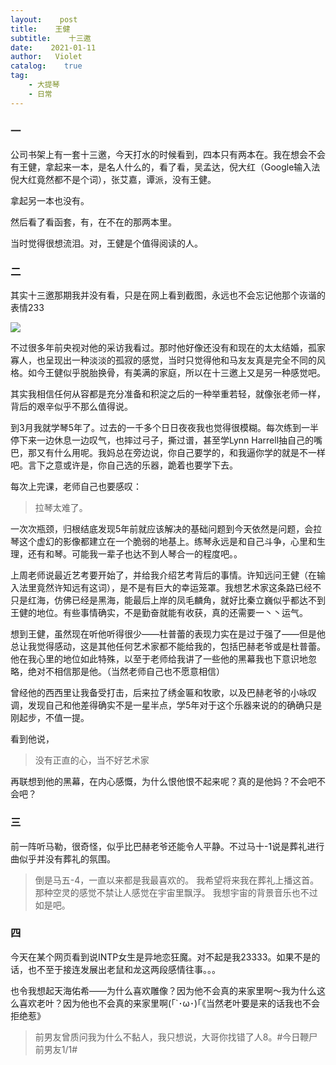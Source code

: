 ```yaml
---
layout:    post
title:    王健
subtitle:    十三邀
date:    2021-01-11
author:   Violet
catalog:    true
tag:
    - 大提琴
    - 日常
---
```

### 一

公司书架上有一套十三邀，今天打水的时候看到，四本只有两本在。我在想会不会有王健，拿起来一本，是名人什么的，看了看，吴孟达，倪大红（Google输入法倪大红竟然都不是个词），张艾嘉，谭派，没有王健。

拿起另一本也没有。

然后看了看函套，有，在不在的那两本里。

当时觉得很想流泪。对，王健是个值得阅读的人。

### 二

其实十三邀那期我并没有看，只是在网上看到截图，永远也不会忘记他那个诙谐的表情233

![](https://pic4.zhimg.com/80/v2-9f5ec6e4263a577b720c3137054a9a77_1440w.jpg)

不过很多年前央视对他的采访我看过。那时他好像还没有和现在的太太结婚，孤家寡人，也呈现出一种淡淡的孤寂的感觉，当时只觉得他和马友友真是完全不同的风格。如今王健似乎脱胎换骨，有美满的家庭，所以在十三邀上又是另一种感觉吧。

其实我相信任何从容都是充分准备和积淀之后的一种举重若轻，就像张老师一样，背后的艰辛似乎不那么值得说。

到3月我就学琴5年了。过去的一千多个日日夜夜我也觉得很模糊。每次练到一半停下来一边休息一边叹气，也摔过弓子，撕过谱，甚至学Lynn Harrell抽自己的嘴巴，那又有什么用呢。我妈总在旁边说，你自己要学的，和我逼你学的就是不一样吧。言下之意或许是，你自己选的乐器，跪着也要学下去。

每次上完课，老师自己也要感叹：
> 拉琴太难了。

一次次瓶颈，归根结底发现5年前就应该解决的基础问题到今天依然是问题，会拉琴这个虚幻的影像都建立在一个脆弱的地基上。练琴永远是和自己斗争，心里和生理，还有和琴。可能我一辈子也达不到人琴合一的程度吧。。

上周老师说最近艺考要开始了，并给我介绍艺考背后的事情。许知远问王健（在输入法里竟然许知远有这词），是不是有巨大的幸运笼罩。我想艺术家这条路已经不只是红海，仿佛已经是黑海，能最后上岸的凤毛麟角，就好比秦立巍似乎都达不到王健的地位。有些事情确实，不是勤奋就能有收获，真的还需要一丶丶运气。

想到王健，虽然现在听他听得很少——杜普蕾的表现力实在是过于强了——但是他总让我觉得感动，这是其他任何艺术家都不能给我的，包括巴赫老爷或是杜普蕾。他在我心里的地位如此特殊，以至于老师给我讲了一些他的黑幕我也下意识地忽略，绝对不相信那是他。（当然老师自己也不愿意相信）

曾经他的西西里让我备受打击，后来拉了绣金匾和牧歌，以及巴赫老爷的小咏叹调，发现自己和他差得确实不是一星半点，学5年对于这个乐器来说的的确确只是刚起步，不值一提。

看到他说，

>没有正直的心，当不好艺术家

再联想到他的黑幕，在内心感慨，为什么恨他恨不起来呢？真的是他妈？不会吧不会吧？

### 三

前一阵听马勒，很奇怪，似乎比巴赫老爷还能令人平静。不过马十-1说是葬礼进行曲似乎并没有葬礼的氛围。

>倒是马五-4，一直以来都是我最喜欢的。
>我希望将来我在葬礼上播这首。
>那种空灵的感觉不禁让人感觉在宇宙里飘浮。
>我想宇宙的背景音乐也不过如是吧。

### 四

今天在某个网页看到说INTP女生是异地恋狂魔。对不起是我23333。如果不是的话，也不至于接连发展出老鼠和龙这两段感情往事。。。

也令我想起天海佑希——为什么喜欢雕像？因为他不会真的来家里啊～我为什么这么喜欢老叶？因为他也不会真的来家里啊(｢`･ω･)｢《当然老叶要是来的话我也不会拒绝惹》

>前男友曾质问我为什么不黏人，我只想说，大哥你找错了人8。#今日鞭尸前男友1/1#
